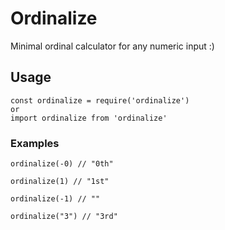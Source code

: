 # Ordinalize

Minimal ordinal calculator for any numeric input :)

## Usage

```
const ordinalize = require('ordinalize')
or
import ordinalize from 'ordinalize'

```
### Examples

```
ordinalize(-0) // "0th"

ordinalize(1) // "1st"

ordinalize(-1) // ""

ordinalize("3") // "3rd"
```




